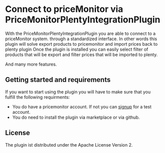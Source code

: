 # Connect to priceMonitor  via PriceMonitorPlentyIntegrationPlugin
 
With the PriceMonitorPlentyIntegrationPlugin  you are able to connect to a priceMonitor system. through a standardized interface. In other words this plugin will solve export products to pricemonitor and import prices back to plenty plugin
Once the plugin is installed you can easily select filter of products that will be export and filter prices that will be imported to plenty. 

And many more features.


## Getting started and requirements
 
If you want to start using the plugin you will have to make sure that you fulfill the following requirments:

* You do have a pricemonitor account. If not you can <a href="https://patagona.de/pricemonitor/shop-preise-optimieren/repricing-tool-app-shopware/registrierung/'" target="_blank">signup</a> for a test account.
* You do need to install the plugin via marketplace or via github.
 
## License
 
The plugin ist distributed under the Apache License Version 2.
